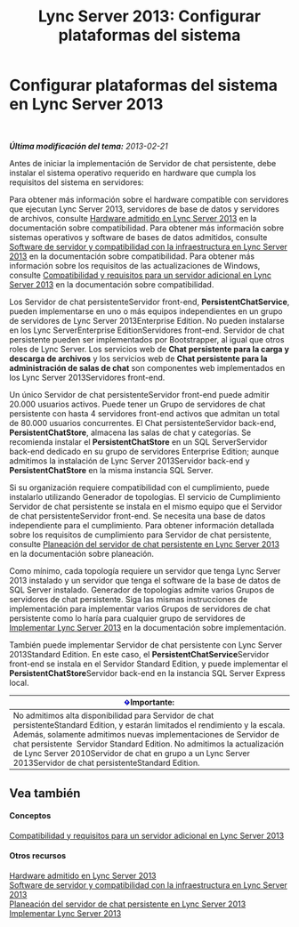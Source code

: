 ﻿---
title: 'Lync Server 2013: Configurar plataformas del sistema'
TOCTitle: Configurar plataformas del sistema
ms:assetid: 2e72e49d-2737-4b5b-8c0a-60f6ecb15bf1
ms:mtpsurl: https://technet.microsoft.com/es-es/library/JJ204783(v=OCS.15)
ms:contentKeyID: 48274804
ms.date: 01/07/2017
mtps_version: v=OCS.15
ms.translationtype: HT
---

# Configurar plataformas del sistema en Lync Server 2013

 

_**Última modificación del tema:** 2013-02-21_

Antes de iniciar la implementación de Servidor de chat persistente, debe instalar el sistema operativo requerido en hardware que cumpla los requisitos del sistema en servidores:

Para obtener más información sobre el hardware compatible con servidores que ejecutan Lync Server 2013, servidores de base de datos y servidores de archivos, consulte [Hardware admitido en Lync Server 2013](lync-server-2013-supported-hardware.md) en la documentación sobre compatibilidad. Para obtener más información sobre sistemas operativos y software de bases de datos admitidos, consulte [Software de servidor y compatibilidad con la infraestructura en Lync Server 2013](lync-server-2013-server-software-and-infrastructure-support.md) en la documentación sobre compatibilidad. Para obtener más información sobre los requisitos de las actualizaciones de Windows, consulte [Compatibilidad y requisitos para un servidor adicional en Lync Server 2013](lync-server-2013-additional-server-support-and-requirements.md) en la documentación sobre compatibilidad.

Los Servidor de chat persistenteServidor front-end, **PersistentChatService**, pueden implementarse en uno o más equipos independientes en un grupo de servidores de Lync Server 2013Enterprise Edition. No pueden instalarse en los Lync ServerEnterprise EditionServidores front-end. Servidor de chat persistente pueden ser implementados por Bootstrapper, al igual que otros roles de Lync Server. Los servicios web de **Chat persistente para la carga y descarga de archivos** y los servicios web de **Chat persistente para la administración de salas de chat** son componentes web implementados en los Lync Server 2013Servidores front-end.

Un único Servidor de chat persistenteServidor front-end puede admitir 20.000 usuarios activos. Puede tener un Grupo de servidores de chat persistente con hasta 4 servidores front-end activos que admitan un total de 80.000 usuarios concurrentes. El Chat persistenteServidor back-end, **PersistentChatStore**, almacena las salas de chat y categorías. Se recomienda instalar el **PersistentChatStore** en un SQL ServerServidor back-end dedicado en su grupo de servidores Enterprise Edition; aunque admitimos la instalación de Lync Server 2013Servidor back-end y **PersistentChatStore** en la misma instancia SQL Server.

Si su organización requiere compatibilidad con el cumplimiento, puede instalarlo utilizando Generador de topologías. El servicio de Cumplimiento Servidor de chat persistente se instala en el mismo equipo que el Servidor de chat persistenteServidor front-end. Se necesita una base de datos independiente para el cumplimiento. Para obtener información detallada sobre los requisitos de cumplimiento para Servidor de chat persistente, consulte [Planeación del servidor de chat persistente en Lync Server 2013](lync-server-2013-planning-for-persistent-chat-server.md) en la documentación sobre planeación.

Como mínimo, cada topología requiere un servidor que tenga Lync Server 2013 instalado y un servidor que tenga el software de la base de datos de SQL Server instalado. Generador de topologías admite varios Grupos de servidores de chat persistente. Siga las mismas instrucciones de implementación para implementar varios Grupos de servidores de chat persistente como lo haría para cualquier grupo de servidores de [Implementar Lync Server 2013](lync-server-2013-deploying-lync-server.md) en la documentación sobre implementación.

También puede implementar Servidor de chat persistente con Lync Server 2013Standard Edition. En este caso, el **PersistentChatService**Servidor front-end se instala en el Servidor Standard Edition, y puede implementar el **PersistentChatStore**Servidor back-end en la instancia SQL Server Express local.

<table>
<thead>
<tr class="header">
<th><img src="images/Gg425917.important(OCS.15).gif" title="important" alt="important" />Importante:</th>
</tr>
</thead>
<tbody>
<tr class="odd">
<td>No admitimos alta disponibilidad para Servidor de chat persistenteStandard Edition, y estarán limitados el rendimiento y la escala. Además, solamente admitimos nuevas implementaciones de Servidor de chat persistente  Servidor Standard Edition. No admitimos la actualización de Lync Server 2010Servidor de chat en grupo a un Lync Server 2013Servidor de chat persistenteStandard Edition.</td>
</tr>
</tbody>
</table>


## Vea también

#### Conceptos

[Compatibilidad y requisitos para un servidor adicional en Lync Server 2013](lync-server-2013-additional-server-support-and-requirements.md)  

#### Otros recursos

[Hardware admitido en Lync Server 2013](lync-server-2013-supported-hardware.md)  
[Software de servidor y compatibilidad con la infraestructura en Lync Server 2013](lync-server-2013-server-software-and-infrastructure-support.md)  
[Planeación del servidor de chat persistente en Lync Server 2013](lync-server-2013-planning-for-persistent-chat-server.md)  
[Implementar Lync Server 2013](lync-server-2013-deploying-lync-server.md)

